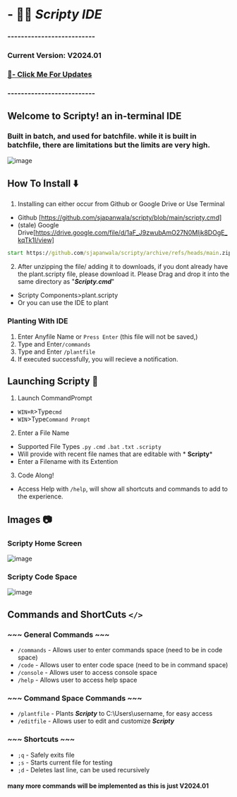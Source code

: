 # - 👨‍💻 ***Scripty IDE***
### --------------------------
### Current Version: V2024.01
### [📃- Click Me For Updates](https://github.com/sjapanwala/scripty/blob/main/updates.txt)
### --------------------------
## Welcome to Scripty! an in-terminal IDE 
### Built in batch, and used for batchfile. while it is built in batchfile, there are limitations but the limits are very high.
![image](https://github.com/sjapanwala/scripty/assets/92124191/ca6b8d02-7c2f-4555-933c-ab6fc1291915)

## How To Install ⬇️
1) Installing can either occur from Github or Google Drive or Use Terminal
- Github [https://github.com/sjapanwala/scripty/blob/main/scripty.cmd]
- (stale) Google Drive[https://drive.google.com/file/d/1aF_J9zwubAmO27N0MIjk8DOgE_kqTk1I/view]
```cmd
start https://github.com/sjapanwala/scripty/archive/refs/heads/main.zip
```
2) After unzipping the file/ adding it to downloads, if you dont already have the plant.scripty file, please download it. Please Drag and drop it into the same directory as "***Scripty.cmd***"
- Scripty Components>plant.scripty
- Or you can use the IDE to plant
### Planting With IDE
1) Enter Anyfile Name or ```Press Enter``` (this file will not be saved,)
2) Type and Enter```/commands```
3) Type and Enter ```/plantfile```
4) If executed successfully, you will recieve a notification.
## Launching Scripty 🚀
1) Launch CommandPrompt 
- ```WIN+R```>Type```cmd```
- ```WIN```>Type```Command Prompt```
2) Enter a File Name
- Supported File Types ```.py``` ```.cmd``` ```.bat``` ```.txt``` ```.scripty```
- Will provide with recent file names that are editable with * **Scripty***
- Enter a Filename with its Extention
3) Code Along!
- Access Help with ```/help```, will show all shortcuts and commands to add to the experience.
## Images 📷

### Scripty Home Screen
![image](https://github.com/sjapanwala/scripty/assets/92124191/499a0379-2e28-4d84-99d5-bf6e31c85471)

### Scripty Code Space
![image](https://github.com/sjapanwala/scripty/assets/92124191/7f9275c4-17b1-4e54-a70c-3d9f8a373cdb)

## Commands and ShortCuts ```</>```
### ~~~ General Commands ~~~
- ```/commands``` - Allows user to enter commands space (need to be in code space)
- ```/code``` - Allows user to enter code space (need to be in command space)
- ```/console``` - Allows user to access console space
- ```/help``` - Allows user to access help space
### ~~~ Command Space Commands ~~~
- ```/plantfile``` - Plants ***Scripty*** to C:\Users\username\, for easy access
- ```/editfile``` - Allows user to edit and customize ***Scripty***
### ~~~ Shortcuts ~~~
- ```;q``` - Safely exits file
- ```;s``` - Starts current file for testing
- ```;d``` - Deletes last line, can be used recursively
#### many more commands will be implemented as this is just V2024.01
